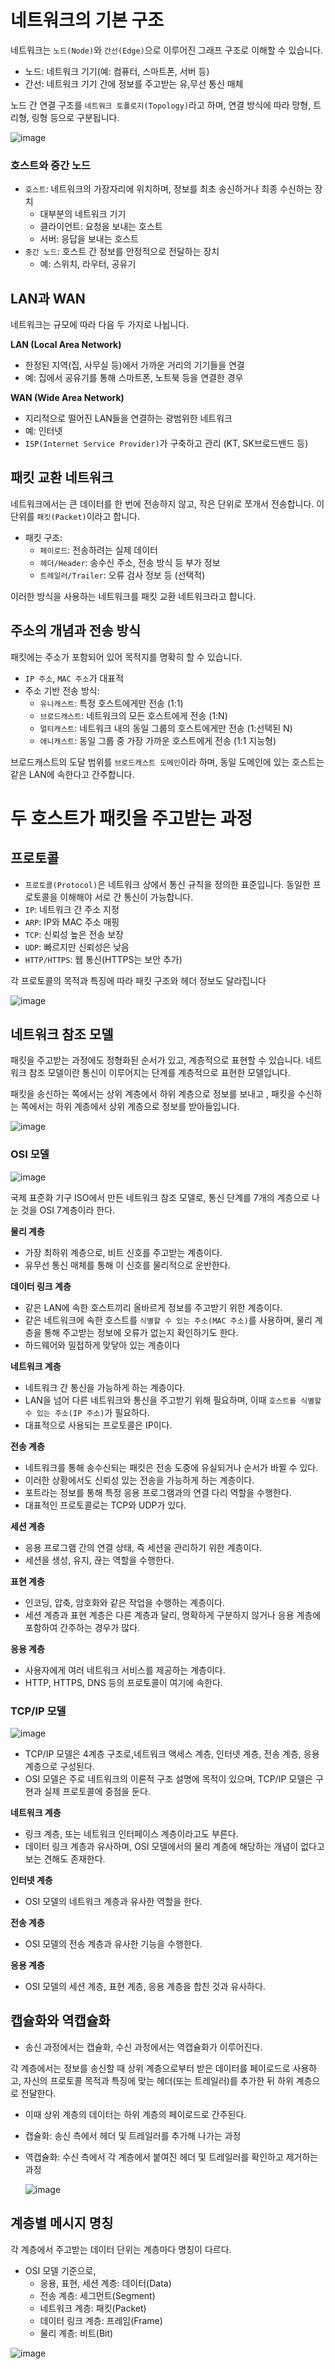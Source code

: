 # 네트워크의 기본 구조

네트워크는 `노드(Node)`와 `간선(Edge)`으로 이루어진 그래프 구조로 이해할 수 있습니다.

- 노드: 네트워크 기기(예: 컴퓨터, 스마트폰, 서버 등)
- 간선: 네트워크 기기 간에 정보를 주고받는 유,무선 통신 매체

노드 간 연결 구조를 `네트워크 토폴로지(Topology)`라고 하며, 연결 방식에 따라 망형, 트리형, 링형 등으로 구분됩니다.

![image](https://github.com/user-attachments/assets/6038adb1-226d-4cf7-8a00-e03cf08625dd)


### 호스트와 중간 노드

- `호스트`: 네트워크의 가장자리에 위치하며, 정보를 최초 송신하거나 최종 수신하는 장치
    - 대부분의 네트워크 기기
    - 클라이언트: 요청을 보내는 호스트
    - 서버: 응답을 보내는 호스트
- `중간 노드`: 호스트 간 정보를 안정적으로 전달하는 장치
    - 예: 스위치, 라우터, 공유기

## LAN과 WAN

네트워크는 규모에 따라 다음 두 가지로 나뉩니다.

**LAN (Local Area Network)**

- 한정된 지역(집, 사무실 등)에서 가까운 거리의 기기들을 연결
- 예: 집에서 공유기를 통해 스마트폰, 노트북 등을 연결한 경우

**WAN (Wide Area Network)**

- 지리적으로 떨어진 LAN들을 연결하는 광범위한 네트워크
- 예: 인터넷
- `ISP(Internet Service Provider)`가 구축하고 관리 (KT, SK브로드밴드 등)

## 패킷 교환 네트워크

네트워크에서는 큰 데이터를 한 번에 전송하지 않고, 작은 단위로 쪼개서 전송합니다. 이 단위를 `패킷(Packet)`이라고 합니다.

- 패킷 구조:
    - `페이로드`: 전송하려는 실제 데이터
    - `헤더/Header`: 송수신 주소, 전송 방식 등 부가 정보
    - `트레일러/Trailer`: 오류 검사 정보 등 (선택적)

이러한 방식을 사용하는 네트워크를 패킷 교환 네트워크라고 합니다.

## 주소의 개념과 전송 방식

패킷에는 주소가 포함되어 있어 목적지를 명확히 할 수 있습니다.

- `IP 주소`, `MAC 주소`가 대표적
- 주소 기반 전송 방식:
    - `유니캐스트`: 특정 호스트에게만 전송 (1:1)
    - `브로드캐스트`: 네트워크의 모든 호스트에게 전송 (1:N)
    - `멀티캐스트`: 네트워크 내의 동일 그룹의 호스트에게만 전송 (1:선택된 N)
    - `애니캐스트`: 동일 그룹 중 가장 가까운 호스트에게 전송 (1:1 지능형)

브로드캐스트의 도달 범위를 `브로드캐스트 도메인`이라 하며, 동일 도메인에 있는 호스트는 같은 LAN에 속한다고 간주합니다.

# 두 호스트가 패킷을 주고받는 과정

## 프로토콜

- `프로토콜(Protocol)`은 네트워크 상에서 통신 규칙을 정의한 표준입니다. 동일한 프로토콜을 이해해야 서로 간 통신이 가능합니다.
- `IP`: 네트워크 간 주소 지정
- `ARP`: IP와 MAC 주소 매핑
- `TCP`: 신뢰성 높은 전송 보장
- `UDP`: 빠르지만 신뢰성은 낮음
- `HTTP/HTTPS`: 웹 통신(HTTPS는 보안 추가)

각 프로토콜의 목적과 특징에 따라 패킷 구조와 헤더 정보도 달라집니다

![image](https://github.com/user-attachments/assets/c0444105-9483-46d8-ace4-b916f8b86aac)




## 네트워크 참조 모델

패킷을 주고받는 과정에도 정형화된 순서가 있고, 계층적으로 표현할 수 있습니다. 네트워크 참조 모델이란 통신이 이루어지는 단계를 계층적으로 표현한 모델입니다.

패킷을 송신하는 쪽에서는 상위 계층에서 하위 계층으로 정보를 보내고 , 패킷을 수신하는 쪽에서는 하위 계층에서 상위 계층으로 정보를 받아들입니다.

![image](https://github.com/user-attachments/assets/d5888bdb-0688-41e4-b1fb-34d98fe035fb)


### OSI 모델

![image](https://github.com/user-attachments/assets/110bc99a-7605-44f1-ae1d-064364e52024)


국제 표준화 기구 ISO에서 만든 네트워크 참조 모델로, 통신 단계를 7개의 계층으로 나눈 것을 OSI 7계층이라 한다.

**물리 계층**

- 가장 최하위 계층으로, 비트 신호를 주고받는 계층이다.
- 유무선 통신 매체를 통해 이 신호를 물리적으로 운반한다.

**데이터 링크 계층**

- 같은 LAN에 속한 호스트끼리 올바르게 정보를 주고받기 위한 계층이다.
- 같은 네트워크에 속한 호스트를 `식별할 수 있는 주소(MAC 주소)`를 사용하며, 물리 계층을 통해 주고받는 정보에 오류가 없는지 확인하기도 한다.
- 하드웨어와 밀접하게 맞닿아 있는 계층이다

**네트워크 계층**

- 네트워크 간 통신을 가능하게 하는 계층이다.
- LAN을 넘어 다른 네트워크와 통신을 주고받기 위해 필요하며, 이때 `호스트를 식별할 수 있는 주소(IP 주소)`가 필요하다.
- 대표적으로 사용되는 프로토콜은 IP이다.

**전송 계층**

- 네트워크를 통해 송수신되는 패킷은 전송 도중에 유실되거나 순서가 바뀔 수 있다.
- 이러한 상황에서도 신뢰성 있는 전송을 가능하게 하는 계층이다.
- 포트라는 정보를 통해 특정 응용 프로그램과의 연결 다리 역할을 수행한다.
- 대표적인 프로토콜로는 TCP와 UDP가 있다.

**세션 계층**

- 응용 프로그램 간의 연결 상태, 즉 세션을 관리하기 위한 계층이다.
- 세션을 생성, 유지, 끊는 역할을 수행한다.

**표현 계층**

- 인코딩, 압축, 암호화와 같은 작업을 수행하는 계층이다.
- 세션 계층과 표현 계층은 다른 계층과 달리, 명확하게 구분하지 않거나 응용 계층에 포함하여 간주하는 경우가 많다.

**응용 계층**

- 사용자에게 여러 네트워크 서비스를 제공하는 계층이다.
- HTTP, HTTPS, DNS 등의 프로토콜이 여기에 속한다.

### TCP/IP 모델

![image](https://github.com/user-attachments/assets/c64e830f-90fb-4036-88b2-6c35d2837b94)


- TCP/IP 모델은 4계층 구조로,네트워크 액세스 계층, 인터넷 계층, 전송 계층, 응용 계층으로 구성된다.
- OSI 모델은 주로 네트워크의 이론적 구조 설명에 목적이 있으며, TCP/IP 모델은 구현과 실제 프로토콜에 중점을 둔다.

**네트워크 계층**

- 링크 계층, 또는 네트워크 인터페이스 계층이라고도 부른다.
- 데이터 링크 계층과 유사하며, OSI 모델에서의 물리 계층에 해당하는 개념이 없다고 보는 견해도 존재한다.

**인터넷 계층**

- OSI 모델의 네트워크 계층과 유사한 역할을 한다.

**전송 계층**

- OSI 모델의 전송 계층과 유사한 기능을 수행한다.

**응용 계층**

- OSI 모델의 세션 계층, 표현 계층, 응용 계층을 합친 것과 유사하다.

## 캡슐화와 역캡슐화

- 송신 과정에서는 캡슐화, 수신 과정에서는 역캡슐화가 이루어진다.

각 계층에서는 정보를 송신할 때 상위 계층으로부터 받은 데이터를 페이로드로 사용하고, 자신의 프로토콜 목적과 특징에 맞는 헤더(또는 트레일러)를 추가한 뒤 하위 계층으로 전달한다.

- 이때 상위 계층의 데이터는 하위 계층의 페이로드로 간주된다.
- 캡슐화: 송신 측에서 헤더 및 트레일러를 추가해 나가는 과정
- 역캡슐화: 수신 측에서 각 계층에서 붙여진 헤더 및 트레일러를 확인하고 제거하는 과정
    
    ![image](https://github.com/user-attachments/assets/8fcdcbfd-3327-4a3b-b8b1-7973c474ddd5)

    

## 계층별 메시지 명칭

각 계층에서 주고받는 데이터 단위는 계층마다 명칭이 다르다.

- OSI 모델 기준으로,
    - 응용, 표현, 세션 계층: 데이터(Data)
    - 전송 계층: 세그먼트(Segment)
    - 네트워크 계층: 패킷(Packet)
    - 데이터 링크 계층: 프레임(Frame)
    - 물리 계층: 비트(Bit)

![image](https://github.com/user-attachments/assets/4d9ef0cc-c546-4721-a8c0-a6ef32096072)
